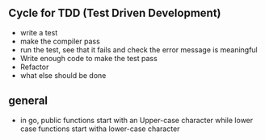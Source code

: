 

## Cycle for TDD (Test Driven Development)
- write a test
- make the compiler pass
- run the test, see that it fails and check the error message is meaningful
- Write enough code to make the test pass
- Refactor
- what else should be done

## general
- in go, public functions start with an Upper-case character
while lower case functions start witha lower-case character
